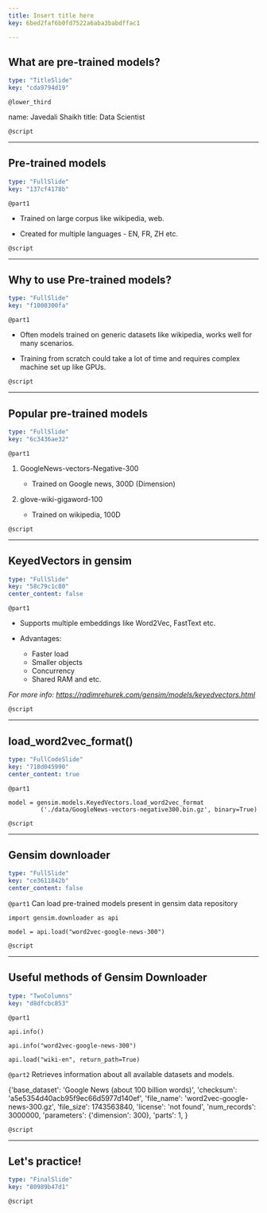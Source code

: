 ```yaml
---
title: Insert title here
key: 6bed2faf6b0fd7522a6aba3babdffac1

---
```

## What are pre-trained models?

```yaml
type: "TitleSlide"
key: "cda9794d19"
```

`@lower_third`

name: Javedali Shaikh
title: Data Scientist


`@script`



---
## Pre-trained models

```yaml
type: "FullSlide"
key: "137cf4178b"
```

`@part1`
- Trained on large corpus like wikipedia, web.                        

- Created for multiple languages - EN, FR, ZH etc.


`@script`



---
## Why to use Pre-trained models?

```yaml
type: "FullSlide"
key: "f1000300fa"
```

`@part1`
- Often models trained on generic datasets like wikipedia, works well for many scenarios.

- Training from scratch could take a lot of time and requires complex machine set up like GPUs.


`@script`



---
## Popular pre-trained models

```yaml
type: "FullSlide"
key: "6c3436ae32"
```

`@part1`
1. GoogleNews-vectors-Negative-300 

      - Trained on Google news, 300D (Dimension)

2. glove-wiki-gigaword-100

      - Trained on wikipedia, 100D


`@script`



---
## KeyedVectors in gensim

```yaml
type: "FullSlide"
key: "58c79c1c80"
center_content: false
```

`@part1`
- Supports multiple embeddings like Word2Vec, FastText etc.

- Advantages:

   - Faster load
   - Smaller objects
   - Concurrency
   - Shared RAM and etc.

_For more info: https://radimrehurek.com/gensim/models/keyedvectors.html_


`@script`



---
## load_word2vec_format()

```yaml
type: "FullCodeSlide"
key: "718d045990"
center_content: true
```

`@part1`
```
model = gensim.models.KeyedVectors.load_word2vec_format
         ('./data/GoogleNews-vectors-negative300.bin.gz', binary=True)
```


`@script`



---
## Gensim downloader

```yaml
type: "FullSlide"
key: "ce3611842b"
center_content: false
```

`@part1`
Can load pre-trained models present in gensim data repository

```
import gensim.downloader as api

model = api.load("word2vec-google-news-300")
```


`@script`



---
## Useful methods of Gensim Downloader

```yaml
type: "TwoColumns"
key: "d8dfcbc853"
```

`@part1`
```
api.info()

```
```
api.info("word2vec-google-news-300")
```
```
api.load("wiki-en", return_path=True)
```


`@part2`
Retrieves information about all available datasets and models.

{'base_dataset': 'Google News (about 100 billion words)',
 'checksum': 'a5e5354d40acb95f9ec66d5977d140ef',
 'file_name': 'word2vec-google-news-300.gz',
 'file_size': 1743563840,
 'license': 'not found',
 'num_records': 3000000,
 'parameters': {'dimension': 300},
 'parts': 1,
}


`@script`



---
## Let's practice!

```yaml
type: "FinalSlide"
key: "80989b47d1"
```

`@script`


